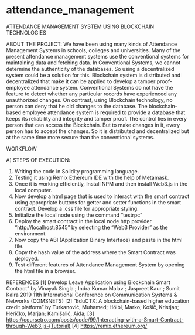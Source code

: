 # attendance_management
ATTENDANCE MANAGEMENT SYSTEM USING BLOCKCHAIN TECHNOLOGIES

ABOUT THE PROJECT:
We have been using many kinds of Attendance Management Systems in schools, colleges and universities. Many of the present attendance management systems use the conventional systems for maintaining data and fetching data. In Conventional Systems, we cannot determine the authenticity of the databases. So using a decentralized system could be a solution for this. Blockchain system is distributed and decentralized that make it can be applied to develop a tamper proof-employee attendance system. Conventional Systems do not have the feature to detect whether any particular records have experienced any unauthorized changes. On contrast, using Blockchain technology, no person can deny that he did changes to the database. The blockchain-based employee attendance system is required to provide a database that keeps its reliability and integrity and tamper proof. The control lies in every person that can access the Blockchain. But to make changes in it, every person has to accept the changes. So it is distributed and decentralized but at the same time more secure than the conventional systems. 

WORKFLOW

A) STEPS OF EXECUTION:
1)	Writing the code in Solidity programming language.
2)	Testing it using Remix Ethereum IDE with the help of Metamask.
3)	Once it is working efficiently, Install NPM and then install Web3.js in the local computer. 
4)	Now develop a html page that is used to interact with the smart contract using appropriate buttons for getter and setter functions in the smart contract. Develop a .css file for appropriate styling.
5)	Initialize the local node using the command  “testrpc”
6)	Deploy the smart contract in the local node http provider “http://localhost:8545” by selecting the “Web3 Provider” as the environment.
7)	Now copy the ABI (Application Binary Interface) and paste  in the  html file. 
8)	Copy the hash value of the address where the Smart Contract was deployed. 
9)	Test different features of Attendance Management System by opening the html file in a browser.


REFERENCES
[1] Develop Leave Application using Blockchain Smart Contract” by Vinayak Singla ; Indra Kumar Malav ; Jaspreet Kaur ; Sumit Kalra 2019 11th International Conference on Communication Systems & Networks (COMSNETS) 
[2] “EduCTX: A blockchain-based higher education credit platform” by Turkanović, Muhamed; Hölbl, Marko; Košič, Kristjan; Heričko, Marjan; Kamišalić, Aida;
[3] https://coursetro.com/posts/code/99/Interacting-with-a-Smart-Contract-through-Web3.js-(Tutorial)
[4] https://remix.ethereum.org/
